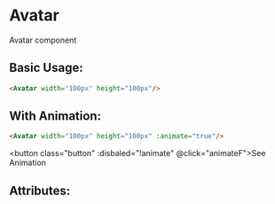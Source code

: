 <script setup>
import { ref } from 'vue'
import Avatar from '../src/components/AvatarComponent.vue'

const animate = ref(false)
const animateF = () => {
  animate.value = false
  setTimeout(() => animate.value = true, 500)
}
</script>

# Avatar

Avatar component

## Basic Usage:

```html
<Avatar width="100px" height="100px"/>
```

<Avatar width="100px" height="100px"/>

## With Animation:

```html
<Avatar width="100px" height="100px" :animate="true"/>
```

<Avatar width="100px" height="100px" :animate="animate"/>

<button class="button" :disbaled="!animate" @click="animateF">See Animation</button>  

## Attributes:
